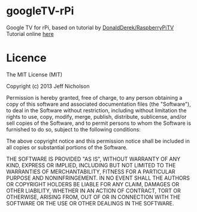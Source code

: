 googleTV-rPi
============

Google TV for rPi, based on tutorial by [DonaldDerek/RaspberryPiTV](https://github.com/DonaldDerek/RaspberryPiTV)   
Tutorial online [here](http://blog.donaldderek.com/2013/06/build-your-own-google-tv-using-raspberrypi-nodejs-and-socket-io/)

Licence
===

The MIT License (MIT)

Copyright (c) 2013 Jeff Nicholson

Permission is hereby granted, free of charge, to any person obtaining a copy
of this software and associated documentation files (the "Software"), to deal
in the Software without restriction, including without limitation the rights
to use, copy, modify, merge, publish, distribute, sublicense, and/or sell
copies of the Software, and to permit persons to whom the Software is
furnished to do so, subject to the following conditions:

The above copyright notice and this permission notice shall be included in all
copies or substantial portions of the Software.

THE SOFTWARE IS PROVIDED "AS IS", WITHOUT WARRANTY OF ANY KIND, EXPRESS OR
IMPLIED, INCLUDING BUT NOT LIMITED TO THE WARRANTIES OF MERCHANTABILITY,
FITNESS FOR A PARTICULAR PURPOSE AND NONINFRINGEMENT. IN NO EVENT SHALL THE
AUTHORS OR COPYRIGHT HOLDERS BE LIABLE FOR ANY CLAIM, DAMAGES OR OTHER
LIABILITY, WHETHER IN AN ACTION OF CONTRACT, TORT OR OTHERWISE, ARISING FROM,
OUT OF OR IN CONNECTION WITH THE SOFTWARE OR THE USE OR OTHER DEALINGS IN THE
SOFTWARE.
